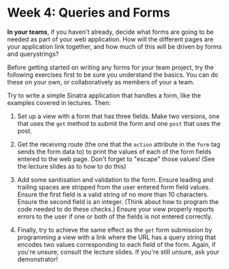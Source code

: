 # Week 4: Queries and Forms

**In your teams**, if you haven't already, decide what forms are going to be needed
as part of your web application. How will the different pages are your application 
link together, and how much of this will be driven by forms and querystrings?

Before getting started on writing any forms for your team project, try the following
exercises first to be sure you understand the basics. You can do these on your own, 
or collaboratively as members of your a team.

Try to write a simple Sinatra application that handles a form, like the examples 
covered in lectures. Then:

1. Set up a view with a form that has three fields. Make two versions, one that
   uses the `get` method to submit the form and one `post` that uses the post.

2. Get the receiving route (the one that the `action` attribute in the `form`
   tag sends the form data to) to print the values of each of the form fields
   entered to the web page. Don't forget to "escape" those values! (See the
   lecture slides as to how to do this)

3. Add some sanitisation and validation to the form. Ensure leading and trailing
   spaces are stripped from the user entered form field values. Ensure the first
   field is a valid string of no more than 10 characters. Ensure the second
   field is an integer. (Think about how to program the code needed to do these
   checks.) Ensure your view properly reports errors to the user if one or both
   of the fields is not entered correctly. 

4. Finally, try to achieve the same effect as the `get` form submission by
   programming a view with a link where the URL has a query string that encodes
   two values corresponding to each field of the form. Again, if you're unsure,
   consult the lecture slides. If you're still unsure, ask your demonstrator!
   
 
